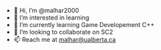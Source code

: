 - 👋 Hi, I’m @malhar2000
- 👀 I’m interested in learning
- 🌱 I’m currently learning Game Developement C++
- 💞️ I’m looking to collaborate on SC2
- 📫 Reach me at malhar@ualberta.ca

<!---
malhar2000/malhar2000 is a ✨ special ✨ repository because its `README.md` (this file) appears on your GitHub profile.
You can click the Preview link to take a look at your changes.
--->

